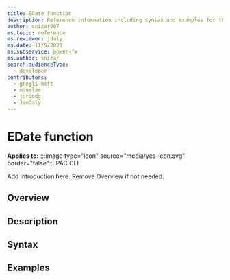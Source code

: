 ```yaml
---
title: EDate function
description: Reference information including syntax and examples for the EDate function.
author: snizar007
ms.topic: reference
ms.reviewer: jdaly
ms.date: 11/5/2023
ms.subservice: power-fx
ms.author: snizar
search.audienceType:
  - developer
contributors:
  - gregli-msft
  - mduelae
  - jorisdg
  - JimDaly
---
```

# EDate function

**Applies to:** :::image type="icon" source="media/yes-icon.svg" border="false"::: PAC CLI

Add introduction here. Remove Overview if not needed.

## Overview

## Description

## Syntax

## Examples